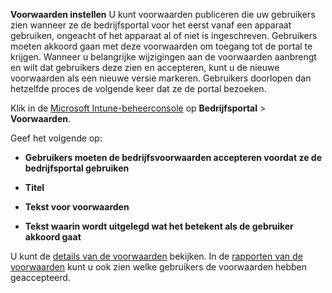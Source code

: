 ﻿**Voorwaarden instellen** U kunt voorwaarden publiceren die uw gebruikers zien wanneer ze de bedrijfsportal voor het eerst vanaf een apparaat gebruiken, ongeacht of het apparaat al of niet is ingeschreven. Gebruikers moeten akkoord gaan met deze voorwaarden om toegang tot de portal te krijgen. Wanneer u belangrijke wijzigingen aan de voorwaarden aanbrengt en wilt dat gebruikers deze zien en accepteren, kunt u de nieuwe voorwaarden als een nieuwe versie markeren. Gebruikers doorlopen dan hetzelfde proces de volgende keer dat ze de portal bezoeken.

Klik in de [Microsoft Intune-beheerconsole](https://manage.microsoft.com) op **Bedrijfsportal** &gt; **Voorwaarden**.

Geef het volgende op:

-   **Gebruikers moeten de bedrijfsvoorwaarden accepteren voordat ze de bedrijfsportal gebruiken**

-   **Titel**

-   **Tekst voor voorwaarden**

-   **Tekst waarin wordt uitgelegd wat het betekent als de gebruiker akkoord gaat**

U kunt de [details van de voorwaarden](https://technet.microsoft.com/library/mt405893.aspx) bekijken.  In de [rapporten van de voorwaarden](https://technet.microsoft.com/library/dn646977.aspx) kunt u ook zien welke gebruikers de voorwaarden hebben geaccepteerd.

